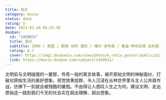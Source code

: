 ```yaml
---
title: 启示
category: movie
status: done
rating: 5
date: 2021-01-24 05:22:36
douban:
  id: "1450031"
  title: 启示
  subtitle: 2006 / 美国 / 剧情 动作 冒险 / 梅尔·吉布森 / 鲁迪·杨布拉德 达利娅·埃尔南德斯
  rating: 8.7
  cover: https://img2.doubanio.com/view/photo/m_ratio_poster/public/p1374588202.jpg
  link: https://movie.douban.com/subject/1450031/
---
```


文明前与文明碰撞的一霎那，传奇一般的寓言故事，揭开原始文明的神秘面纱，打破对原始生活的美好想象。视觉效果拔群，令人沉浸在丛林世界里与主人公并肩作战，彷佛下一刻就会被残酷的屠戮。不由得让人感叹人生之为何，建设文明、走出原始这一路到我们今天的社会实在超出理解、超出想象。